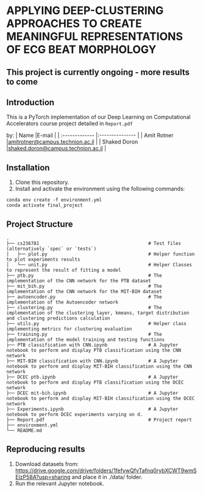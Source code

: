 # APPLYING DEEP-CLUSTERING APPROACHES TO CREATE MEANINGFUL REPRESENTATIONS OF ECG BEAT MORPHOLOGY #

## This project is currently ongoing - more results to come ## 

## Introduction ##

This is a PyTorch implementation of our Deep Learning on Computational Accelerators course project detailed in `Report.pdf`

by:
| Name            |E-mail                              |
| :-------------  |:---------------                    |
| Amit Rotner     |amitrotner@campus.technion.ac.il    |
| Shaked Doron    |shaked.doron@campus.technion.ac.il  |


## Installation ##

1. Clone this repository.
2. Install and activate the environment using the following commands:
```
conda env create -f environment.yml
conda activate final_project
```

## Project Structure ##
    .
    ├── cs236781                                        # Test files (alternatively `spec` or `tests`)
    │   ├── plot.py                                     # Helper function to plot experiments results 
    │   └── unit.py                                     # Helper Classes to represent the result of fitting a model
    ├── ptb.py                                          # The implementation of the CNN network for the PTB dataset
    ├── mit_bih.py                                      # The implementation of the CNN network for the MIT-BIH dataset
    ├── autoencoder.py                                  # The implementation of the Autoencoder network
    ├── clustering.py                                   # The implementation of the clustering layer, kmeans, target distribution and clustering predictions calculation 
    ├── utils.py                                        # Helper class implementing metrics for clustering evaluation
    ├── training.py                                     # The implementation of the model training and testing functions
    ├── PTB classification with CNN.ipynb               # A Jupyter notebook to perform and display PTB classification using the CNN network
    ├── MIT-BIH classification with CNN.ipynb           # A Jupyter notebook to perform and display MIT-BIH classification using the CNN network
    ├── DCEC ptb.ipynb                                  # A Jupyter notebook to perform and display PTB classification using the DCEC network
    ├── DCEC mit-bih.ipynb                              # A Jupyter notebook to perform and display MIT-BIH classification using the DCEC network
    ├── Experiments.ipynb                               # A Jupyter notebook to perform DCEC experiments varying on d.
    ├── Report.pdf                                      # Project report
    ├── environment.yml
    └── README.md


## Reproducing results ##

1. Download datasets from: https://drive.google.com/drive/folders/1fefvwQfyTafnq0rybXCWT9wmSElzP58A?usp=sharing and place it in ./data/ folder.
2. Run the relevant Jupyter notebook.



